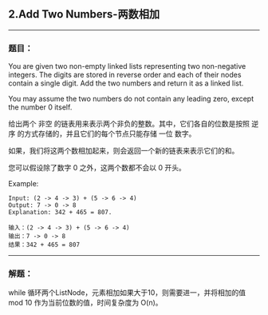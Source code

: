 ## 2.Add Two Numbers-两数相加

-------

### 题目：

You are given two non-empty linked lists representing two non-negative integers. The digits are stored in reverse order and each of their nodes contain a single digit. Add the two numbers and return it as a linked list.
> 
You may assume the two numbers do not contain any leading zero, except the number 0 itself.
> 
给出两个 非空 的链表用来表示两个非负的整数。其中，它们各自的位数是按照 逆序 的方式存储的，并且它们的每个节点只能存储 一位 数字。
> 
如果，我们将这两个数相加起来，则会返回一个新的链表来表示它们的和。
> 
您可以假设除了数字 0 之外，这两个数都不会以 0 开头。
> 
Example:
```
Input: (2 -> 4 -> 3) + (5 -> 6 -> 4)
Output: 7 -> 0 -> 8
Explanation: 342 + 465 = 807.
```
```
输入：(2 -> 4 -> 3) + (5 -> 6 -> 4)
输出：7 -> 0 -> 8
结果：342 + 465 = 807
```

-------
### 解题：
while 循环两个ListNode，元素相加如果大于10，则需要进一，并将相加的值 mod 10 作为当前位数的值，时间复杂度为 O(n)。
